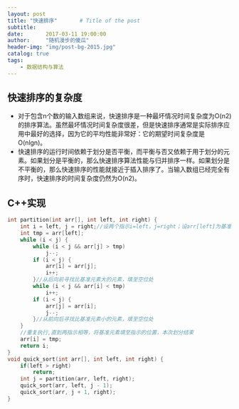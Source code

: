 ```yaml
---
layout: post
title: "快速排序"       # Title of the post
subtitle:
date:       2017-03-11 19:00:00
author:     "随机漫步的傻瓜"
header-img: "img/post-bg-2015.jpg"
catalog: true
tags:
    - 数据结构与算法
---
```


## 快速排序的复杂度
- 对于包含n个数的输入数组来说，快速排序是一种最坏情况时间复杂度为O(n2)的排序算法。虽然最坏情况时间复杂度很差，但是快速排序通常是实际排序应用中最好的选择，因为它的平均性能非常好：它的期望时间复杂度是O(nlgn)。
- 快速排序的运行时间依赖于划分是否平衡，而平衡与否又依赖于用于划分的元素。如果划分是平衡的，那么快速排序算法性能与归并排序一样。如果划分是不平衡的，那么快速排序的性能就接近于插入排序了。当输入数组已经完全有序时，快速排序的时间复杂度仍然为O(n2)。

## C++实现

```c++
int partition(int arr[], int left, int right) {
    int i = left, j = right;//设两个指示i=left，j=right；设arr[left]为基准数
    int tmp = arr[left];
    while (i < j) {
        while (i < j && arr[j] > tmp)
            j--;
        if (i < j) {
            arr[i] = arr[j];
            i++;
        }//从后向前寻找比基准元素大的元素，填至空位处
        while (i < j && arr[i] < tmp)
            i++;
        if (i < j) {
            arr[j] = arr[i];
            j--;
        }//从前向后寻找比基准元素小的元素，填至空位处
    }
    //重复执行,直到两指示相等，将基准元素填至指示的位置，本次划分结束
    arr[i] = tmp;
    return i;
}
void quick_sort(int arr[], int left, int right) {
    if(left > right)
        return;
    int j = partition(arr, left, right);
    quick_sort(arr, left, j - 1);
    quick_sort(arr, j + 1, right);
}

```
